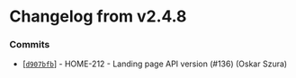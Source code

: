 # Changelog from v2.4.8
### Commits
* [[`d907bfb`](http://github.com/smart-evolution/shapi/commit/d907bfb97a9c7378895eac8be5b2bb937698820b)] - HOME-212 - Landing page API version (#136) (Oskar Szura)
